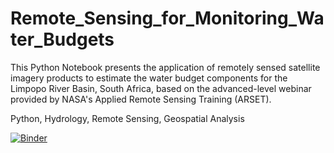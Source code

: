 # Remote_Sensing_for_Monitoring_Water_Budgets
This Python Notebook presents the application of remotely sensed satellite imagery products to estimate the water budget components for the Limpopo River Basin, South Africa, based on the advanced-level webinar provided by NASA's Applied Remote Sensing Training (ARSET).

Python, Hydrology, Remote Sensing, Geospatial Analysis

[![Binder](https://mybinder.org/badge_logo.svg)](https://mybinder.org/v2/gh/EngIyasu/Remote_Sensing_for_Monitoring_Water_Budgets/master?filepath=Remote_Sensing_for_Monitoring_Water_Budgets.ipynb)
